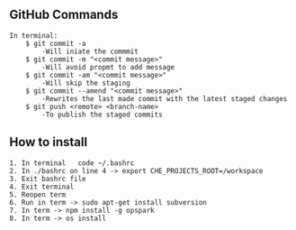 ## GitHub Commands
```
In terminal:   
    $ git commit -a
        -Will iniate the commmit
    $ git commit -m "<commit message>"
        -Will avoid propmt to add message
    $ git commit -am "<commit message>"
        -Will skip the staging
    $ git commit --amend "<commit message>"
        -Rewrites the last made commit with the latest staged changes
    $ git push <remote> <branch-name>
        -To publish the staged commits
```

## How to install
    1. In terminal   code ~/.bashrc
    2. In ./bashrc on line 4 -> export CHE_PROJECTS_ROOT=/workspace
    3. Exit bashrc file
    4. Exit terminal
    5. Reopen term
    6. Run in term -> sudo apt-get install subversion
    7. In term -> npm install -g opspark
    8. In term -> os install